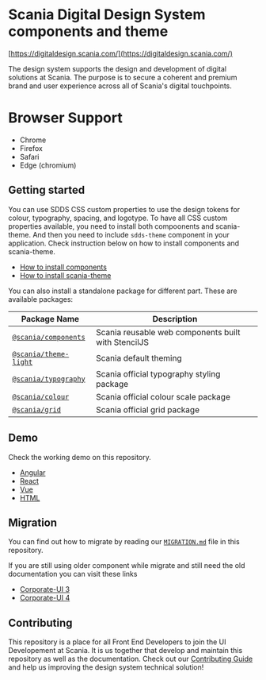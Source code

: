 # Scania Digital Design System components and theme

[https://digitaldesign.scania.com/](https://digitaldesign.scania.com/)

The design system supports the design and development of digital solutions at Scania. The purpose is to secure a coherent and premium brand and user experience across all of Scania's digital touchpoints.

# Browser Support

- Chrome
- Firefox
- Safari
- Edge (chromium)

## Getting started

You can use SDDS CSS custom properties to use the design tokens for colour, typography, spacing, and logotype. To have all CSS custom properties available, you need to install both compoonents and scania-theme. And then you need to include `sdds-theme` component in your application. Check instruction below on how to install components and scania-theme. 

- [How to install components](https://github.com/scania-digital-design-system/sdds/blob/master/components/readme.md)
- [How to install scania-theme](https://github.com/scania-digital-design-system/sdds/blob/master/theme/light/readme.md)

You can also install a standalone package for different part. These are available packages:

| Package Name | Description | 
| ------------ | ----------- | 
| [`@scania/components`](./components) | Scania reusable web components built with StencilJS |
| [`@scania/theme-light`](./theme/light) | Scania default theming |
| [`@scania/typography`](./theme/light/src/styles/core/typography) | Scania official typography styling package |
| [`@scania/colour`](./theme/light/src/styles/core/colour) | Scania official colour scale package |
| [`@scania/grid`](./theme/light/src/styles/core/grid) | Scania official grid package |

## Demo

Check the working demo on this repository.

- [Angular](./demo/angular)
- [React](./demo/react)
- [Vue](./demo/vue)
- [HTML](./demo/HTML)

## Migration

You can find out how to migrate by reading our [`MIGRATION.md`](https://github.com/scania-digital-design-system/sdds/blob/master/MIGRATION.md) file in this repository. 

If you are still using older component while migrate and still need the old documentation you can visit these links

- [Corporate-UI 3](https://scania.github.io/corporate-ui/)
- [Corporate-UI 4](https://digitaldesign.devtest.aws.scania.com/)

## Contributing

This repository is a place for all Front End Developers to join the UI Developement at Scania. It is us together that develop and maintain this repository as well as the documentation. Check out our [Contributing Guide](/.github/CONTRIBUTING.md) and help us improving the design system technical solution!


